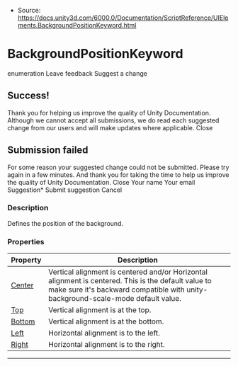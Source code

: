* Source: https://docs.unity3d.com/6000.0/Documentation/ScriptReference/UIElements.BackgroundPositionKeyword.html

# BackgroundPositionKeyword
enumeration
Leave feedback
Suggest a change
## Success!
Thank you for helping us improve the quality of Unity Documentation. Although we cannot accept all submissions, we do read each suggested change from our users and will make updates where applicable.
Close
## Submission failed
For some reason your suggested change could not be submitted. Please <a>try again</a> in a few minutes. And thank you for taking the time to help us improve the quality of Unity Documentation.
Close
Your name Your email Suggestion* Submit suggestion
Cancel
### Description
Defines the position of the background. 
### Properties
Property | Description  
---|---  
[Center](https://docs.unity3d.com/6000.0/Documentation/ScriptReference/UIElements.BackgroundPositionKeyword.Center.html) |  Vertical alignment is centered and/or Horizontal alignment is centered. This is the default value to make sure it's backward compatible with unity-background-scale-mode default value.   
[Top](https://docs.unity3d.com/6000.0/Documentation/ScriptReference/UIElements.BackgroundPositionKeyword.Top.html) |  Vertical alignment is at the top.   
[Bottom](https://docs.unity3d.com/6000.0/Documentation/ScriptReference/UIElements.BackgroundPositionKeyword.Bottom.html) |  Vertical alignment is at the bottom.   
[Left](https://docs.unity3d.com/6000.0/Documentation/ScriptReference/UIElements.BackgroundPositionKeyword.Left.html) |  Horizontal alignment is to the left.   
[Right](https://docs.unity3d.com/6000.0/Documentation/ScriptReference/UIElements.BackgroundPositionKeyword.Right.html) |  Horizontal alignment is to the right.   
* * *

